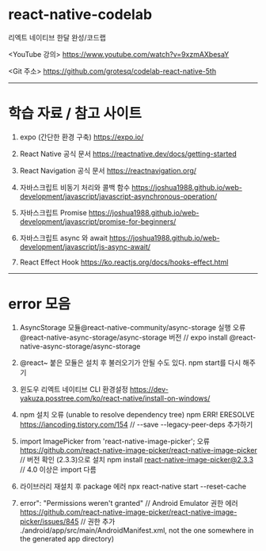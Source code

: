 # react-native-codelab
리엑트 네이티브 한달 완성/코드랩

<YouTube 강의>
https://www.youtube.com/watch?v=9xzmAXbesaY

<Git 주소>
https://github.com/grotesq/codelab-react-native-5th


------

# 학습 자료 / 참고 사이트

1. expo (간단한 환경 구축)
https://expo.io/

2. React Native 공식 문서
https://reactnative.dev/docs/getting-started

3. React Navigation 공식 문서
https://reactnavigation.org/

4. 자바스크립트 비동기 처리와 콜백 함수
https://joshua1988.github.io/web-development/javascript/javascript-asynchronous-operation/

5. 자바스크립트 Promise 
https://joshua1988.github.io/web-development/javascript/promise-for-beginners/ 

6. 자바스크립트 async 와 await
https://joshua1988.github.io/web-development/javascript/js-async-await/  

7. React Effect Hook
https://ko.reactjs.org/docs/hooks-effect.html
------

# error 모음
1. AsyncStorage 모듈@react-native-community/async-storage 실행 오류 
@react-native-async-storage/async-storage 버전 // expo install @react-native-async-storage/async-storage

2. @react~ 붙은 모듈은 설치 후 불러오기가 안될 수도 있다. 
npm start를 다시 해주기

3. 윈도우 리엑트 네이티브 CLI 환경설정
https://dev-yakuza.posstree.com/ko/react-native/install-on-windows/

4. npm 설치 오류 (unable to resolve dependency tree) npm ERR! ERESOLVE 
https://iancoding.tistory.com/154   //   --save --legacy-peer-deps  추가하기

5. import ImagePicker from 'react-native-image-picker'; 오류 
https://github.com/react-native-image-picker/react-native-image-picker // 버전 확인 (2.3.3)으로 설치
npm install react-native-image-picker@2.3.3  // 4.0 이상은 import 다름

6. 라이브러리 재설치 후 package 에러 
npx react-native start --reset-cache

7. error": "Permissions weren't granted" // Android Emulator 권한 에러
https://github.com/react-native-image-picker/react-native-image-picker/issues/845 // 권한 추가
./android/app/src/main/AndroidManifest.xml, not the one somewhere in the generated app directory)

    <uses-permission android:name="android.permission.CAMERA" />
    <uses-permission android:name="android.permission.READ_EXTERNAL_STORAGE" />
    <uses-permission android:name="android.permission.WRITE_EXTERNAL_STORAGE" />
 
